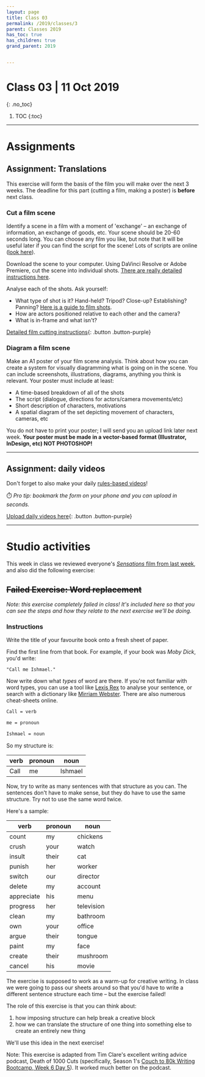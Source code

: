 ```yaml
---
layout: page
title: Class 03
permalink: /2019/classes/3
parent: Classes 2019
has_toc: true
has_children: true
grand_parent: 2019


---
```

# Class 03 | 11 Oct 2019
{: .no_toc}

1. TOC
{:toc}

----

# Assignments

## Assignment: Translations

This exercise will form the basis of the film you will make over the next 3 weeks. The deadline for this part (cutting a film, making a poster) is **before** next class.

### Cut a film scene

Identify a scene in a film with a moment of 'exchange' – an exchange of information, an exchange of goods, etc. Your scene should be 20-60 seconds long. You can choose any film you like, but note that It will be useful later if you can find the script for the scene! Lots of scripts are online ([look here](https://www.nyfa.edu/student-resources/10-great-websites-download-movie-scripts/)).

Download the scene to your computer. Using DaVinci Resolve or Adobe Premiere, cut the scene into individual shots. [There are really detailed instructions here](class-03-premiere-instructions.html).

Analyse each of the shots. Ask yourself:
- What type of shot is it? Hand-held? Tripod? Close-up? Establishing? Panning? [Here is a guide to film shots](https://www.careersinfilm.com/types-of-shots-in-film/).
- How are actors positioned relative to each other and the camera?
- What is in-frame and what isn't?

[Detailed film cutting instructions](class-03-premiere-instructions.html){: .button .button-purple}

### Diagram a film scene

Make an A1 poster of your film scene analysis. Think about how you can create a system for visually diagramming what is going on in the scene. You can include screenshots, illustrations, diagrams, anything you think is relevant. Your poster must include at least:

  - A time-based breakdown of all of the shots
  - The script (dialogue, directions for actors/camera movements/etc)
  - Short description of characters, motivations
  - A spatial diagram of the set depicting movement of characters, cameras, etc

You do not have to print your poster; I will send you an upload link later next week. **Your poster must be made in a vector-based format (Illustrator, InDesign, etc) NOT PHOTOSHOP!**

-----

## Assignment: daily videos

Don't forget to also make your daily [rules-based videos](../classes/class-01.html#activity-3-rules-for-your-daily-film)!

⏱️ *Pro tip: bookmark the form on your phone and you can upload in seconds.*

[Upload daily videos here](https://forms.gle/k2Excws5CPx5QRrN8){: .button .button-purple}

----


# Studio activities

This week in class we reviewed everyone's [_Sensations_ film from last week](../class-02.html#assignment-sensations), and also did the following exercise:

## ~~Failed Exercise: Word replacement~~

*Note: this exercise completely failed in class! It's included here so that you can see the steps and how they relate to the next exercise we'll be doing.*


### Instructions

Write the title of your favourite book onto a fresh sheet of paper.

Find the first line from that book. For example, if your book was *Moby Dick*, you'd write:

```
"Call me Ishmael."
```

 Now write down what *types* of word are there. If you're not familiar with word types, you can use a tool like [Lexis Rex](https://www.lexisrex.com/English/Sentence-Study) to analyse your sentence, or search with a dictionary like [Mirriam Webster](https://www.merriam-webster.com/dictionary). There are also numerous cheat-sheets online.

```reStructuredText
Call = verb

me = pronoun

Ishmael = noun
```

So my structure is:

| verb   | pronoun        | noun |
| ------ | --------- | ------- |
| Call | me | Ishmael |

Now, try to write as many sentences with that structure as you can. The sentences don't have to make sense, but they do have to use the same structure. Try not to use the same word twice.

Here's a sample:

| verb       | pronoun | noun       |
| ---------- | ------- | ---------- |
| count      | my      | chickens   |
| crush      | your    | watch      |
| insult     | their   | cat        |
| punish     | her     | worker     |
| switch     | our     | director   |
| delete     | my      | account    |
| appreciate | his     | menu       |
| progress   | her     | television |
| clean      | my      | bathroom   |
| own        | your    | office     |
| argue      | their   | tongue     |
| paint      | my      | face       |
| create     | their   | mushroom   |
| cancel     | his     | movie      |

The exercise is supposed to work as a warm-up for creative writing. In class we were going to pass our sheets around so that you'd have to write a different sentence structure each time – but the exercise failed!

The role of this exercise is that you can think about:

1. how imposing structure can help break a creative block
2. how we can translate the structure of one thing into something else to create an entirely new thing

We'll use this idea in the next exercise!

Note: This exercise is adapted from Tim Clare's excellent writing advice podcast, Death of 1000 Cuts (specifically, Season 1's [Couch to 80k Writing Bootcamp, Week 6 Day 5](https://soundcloud.com/timclare/death-of-1000-cuts-couch-to-80k-week-6-day-5)). It worked much better on the podcast.

